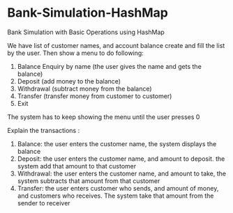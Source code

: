 # Bank-Simulation-HashMap
Bank Simulation with Basic Operations using HashMap

We have list of customer names, and account balance
create and fill the list by the user. Then show a menu to do following:
1. Balance Enquiry by name (the user gives the name and gets the balance)
2. Deposit (add money to the balance)
3. Withdrawal (subtract money from the balance)
4. Transfer (transfer money from customer to customer) 
0. Exit

The system has to keep showing the menu until the user presses 0

Explain the transactions :
1. Balance: the user enters the customer name, the system displays the balance
2. Deposit: the user enters the customer name, and amount to deposit. the system add that amount to that customer
3. Withdrawal: the user enters the customer name, and amount to take, the system subtracts that amount from that customer
4. Transfer: the user enters customer who sends, and amount of money, and customers who receives. The system take that amount from the sender to receiver


